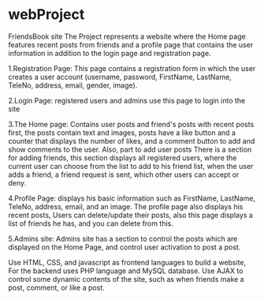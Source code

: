 # webProject
FriendsBook site
The Project represents a website where the Home page features recent posts from friends and a profile page that contains the user information in addition to the login page and registration page. 

1.Registration Page:
This page contains a registration form in which the user creates a user account (username, password, FirstName, LastName, TeleNo, address, email, gender, image). 

2.Login Page: 
registered users and admins use this page to login into the site

3.The Home page:
Contains user posts and friend's posts with recent posts first, the posts contain text and images, posts have a like button and a counter that displays the number of likes, and a comment button to add and show comments to the user. Also, part to  add user posts
There is a section for adding friends, this section displays all registered users, where the current user can choose from the list to add to his friend list, when the user adds a friend, a friend request is sent, which other users can accept or deny.

4.Profile Page:
displays his basic information such as FirstName, LastName, TeleNo, address, email, and an image. The profile page also displays his recent posts, Users can delete/update their posts, also this page displays a list of friends he has, and you can delete from this.

5.Admins site:
Admins site has a section to control the posts which are displayed on the Home Page, and control user activation to post a post.


Use HTML, CSS, and javascript as frontend languages to build a website, For the backend uses PHP language and MySQL database.
Use AJAX to control some dynamic contents of the site, such as when friends make a post, comment, or like a post.

